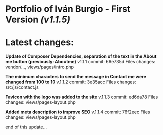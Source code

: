 ﻿# Portfolio of Iván Burgio - First Version _(v1.1.5)_

# Latest changes:

**Update of Composer Dependencies, separation of the text in the About me button (previously: Aboutme)**
v1.1.1
commit: 66e735d
Files changes: vendor/..., views/pages/intro.php

**The minimum characters to send the message in Contact me were changed from 100 to 10**
v.1.1.2
commit: 3e35acc
Files changes: src/js/contact.js

**Favicon with the logo was added to the site**
v.1.1.3
commit: ed6da78
Files changes: views/pages-layout.php

**Added meta description to improve SEO**
v.1.1.4
commit: 76f2eec
Files changes: views/pages-layout.php



end of this update...